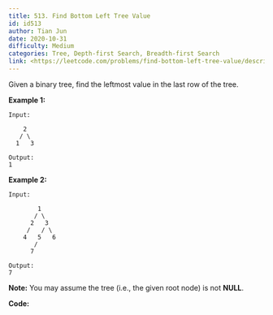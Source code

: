 ```yaml
---
title: 513. Find Bottom Left Tree Value
id: id513
author: Tian Jun
date: 2020-10-31
difficulty: Medium
categories: Tree, Depth-first Search, Breadth-first Search
link: <https://leetcode.com/problems/find-bottom-left-tree-value/description/>
---
```


Given a binary tree, find the leftmost value in the last row of the tree.

**Example 1:**  
            Input:            2       / \      1   3        Output:    1    

**Example 2:**  
            Input:                1           / \          2   3         /   / \        4   5   6           /          7        Output:    7    

**Note:** You may assume the tree (i.e., the given root node) is not **NULL**.


**Code:**
